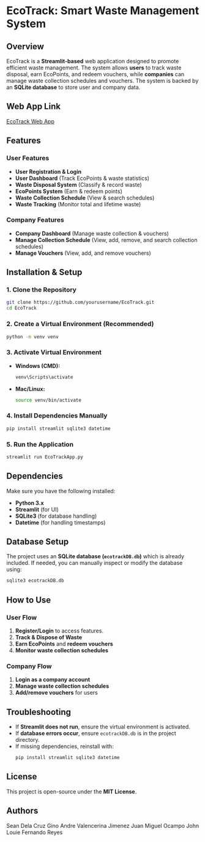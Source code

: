 # EcoTrack: Smart Waste Management System

## Overview

EcoTrack is a **Streamlit-based** web application designed to promote efficient waste management. The system allows **users** to track waste disposal, earn EcoPoints, and redeem vouchers, while **companies** can manage waste collection schedules and vouchers. The system is backed by an **SQLite database** to store user and company data.

## Web App Link
[EcoTrack Web App](https://cpe106l-project-2j9tfprrs8ossxxma9swsn.streamlit.app/)


## Features

### User Features

- **User Registration & Login**
- **User Dashboard** (Track EcoPoints & waste statistics)
- **Waste Disposal System** (Classify & record waste)
- **EcoPoints System** (Earn & redeem points)
- **Waste Collection Schedule** (View & search schedules)
- **Waste Tracking** (Monitor total and lifetime waste)

### Company Features

- **Company Dashboard** (Manage waste collection & vouchers)
- **Manage Collection Schedule** (View, add, remove, and search collection schedules)
- **Manage Vouchers** (View, add, and remove vouchers)

## Installation & Setup

### 1. Clone the Repository

```sh
git clone https://github.com/yourusername/EcoTrack.git
cd EcoTrack
```

### 2. Create a Virtual Environment (Recommended)

```sh
python -m venv venv
```

### 3. Activate Virtual Environment

- **Windows (CMD):**
  ```sh
  venv\Scripts\activate
  ```
- **Mac/Linux:**
  ```sh
  source venv/bin/activate
  ```

### 4. Install Dependencies Manually

```sh
pip install streamlit sqlite3 datetime
```

### 5. Run the Application

```sh
streamlit run EcoTrackApp.py
```

## Dependencies

Make sure you have the following installed:

- **Python 3.x**
- **Streamlit** (for UI)
- **SQLite3** (for database handling)
- **Datetime** (for handling timestamps)

## Database Setup

The project uses an **SQLite database (`ecotrackDB.db`)** which is already included. If needed, you can manually inspect or modify the database using:

```sh
sqlite3 ecotrackDB.db
```

## How to Use

### User Flow

1. **Register/Login** to access features.
2. **Track & Dispose of Waste**
3. **Earn EcoPoints** and **redeem vouchers**
4. **Monitor waste collection schedules**

### Company Flow

1. **Login as a company account**
2. **Manage waste collection schedules**
3. **Add/remove vouchers** for users

## Troubleshooting

- If **Streamlit does not run**, ensure the virtual environment is activated.
- If **database errors occur**, ensure `ecotrackDB.db` is in the project directory.
- If missing dependencies, reinstall with:
  ```sh
  pip install streamlit sqlite3 datetime
  ```

## License

This project is open-source under the **MIT License**.

## Authors

Sean Dela Cruz
Gino Andre Valencerina Jimenez
Juan Miguel Ocampo
John Louie Fernando Reyes

